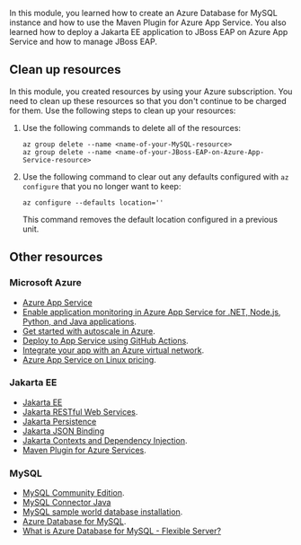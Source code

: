In this module, you learned how to create an Azure Database for MySQL instance and how to use the Maven Plugin for Azure App Service. You also learned how to deploy a Jakarta EE application to JBoss EAP on Azure App Service and how to manage JBoss EAP.

## Clean up resources

In this module, you created resources by using your Azure subscription. You need to clean up these resources so that you don't continue to be charged for them. Use the following steps to clean up your resources:

1. Use the following commands to delete all of the resources:

    ```azurecli
    az group delete --name <name-of-your-MySQL-resource>
    az group delete --name <name-of-your-JBoss-EAP-on-Azure-App-Service-resource>
    ```

1. Use the following command to clear out any defaults configured with `az configure` that you no longer want to keep:

    ```azurecli
    az configure --defaults location=''
    ```

   This command removes the default location configured in a previous unit.

## Other resources

### Microsoft Azure

- [Azure App Service](/azure/app-service)
- [Enable application monitoring in Azure App Service for .NET, Node.js, Python, and Java applications](/azure/azure-monitor/app/codeless-app-service?tabs=java).
- [Get started with autoscale in Azure](/azure/azure-monitor/platform/autoscale-get-started).
- [Deploy to App Service using GitHub Actions](/azure/app-service/deploy-github-actions?tabs=userlevel).
- [Integrate your app with an Azure virtual network](/azure/app-service/web-sites-integrate-with-vnet).
- [Azure App Service on Linux pricing](https://azure.microsoft.com/pricing/details/app-service/linux).

### Jakarta EE

- [Jakarta EE](https://jakarta.ee/)
- [Jakarta RESTful Web Services](https://projects.eclipse.org/projects/ee4j.rest).
- [Jakarta Persistence](https://projects.eclipse.org/projects/ee4j.jpa)
- [Jakarta JSON Binding](https://projects.eclipse.org/projects/ee4j.jsonb)
- [Jakarta Contexts and Dependency Injection](https://projects.eclipse.org/projects/ee4j.cdi).
- [Maven Plugin for Azure Services](https://github.com/microsoft/azure-maven-plugins).

### MySQL

- [MySQL Community Edition](https://www.mysql.com/products/community/).
- [MySQL Connector Java](https://mvnrepository.com/artifact/mysql/mysql-connector-java)
- [MySQL sample world database installation](https://dev.mysql.com/doc/world-setup/en/world-setup-installation.html).
- [Azure Database for MySQL](/azure/mysql?WT.mc_id=java-14033-yoterada).
- [What is Azure Database for MySQL - Flexible Server?](/azure/mysql/flexible-server/overview)
